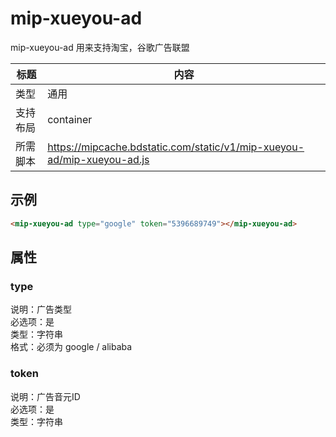 # mip-xueyou-ad

mip-xueyou-ad 用来支持淘宝，谷歌广告联盟

标题|内容
----|----
类型|通用
支持布局|container
所需脚本|https://mipcache.bdstatic.com/static/v1/mip-xueyou-ad/mip-xueyou-ad.js

## 示例

```html
<mip-xueyou-ad type="google" token="5396689749"></mip-xueyou-ad>
```

## 属性

### type

说明：广告类型  
必选项：是  
类型：字符串  
格式：必须为 google / alibaba


### token

说明：广告音元ID  
必选项：是  
类型：字符串 
